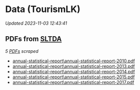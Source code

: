 # Data (TourismLK)
*Updated 2023-11-03 12:43:41*

## PDFs from [SLTDA](https://www.sltda.gov.lk/statistics)
*5 [PDFs](sltda/pdf) scraped*
* [annual-statistical-report\annual-statistical-report-2010.pdf](annual-statistical-report\annual-statistical-report-2010.pdf)
* [annual-statistical-report\annual-statistical-report-2013.pdf](annual-statistical-report\annual-statistical-report-2013.pdf)
* [annual-statistical-report\annual-statistical-report-2014.pdf](annual-statistical-report\annual-statistical-report-2014.pdf)
* [annual-statistical-report\annual-statistical-report-2015.pdf](annual-statistical-report\annual-statistical-report-2015.pdf)
* [annual-statistical-report\annual-statistical-report-2017.pdf](annual-statistical-report\annual-statistical-report-2017.pdf)
